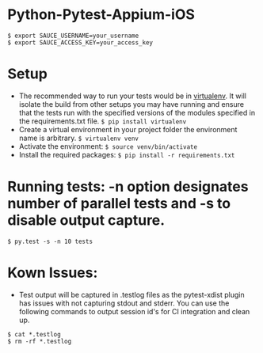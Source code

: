 # Python-Pytest-Appium-iOS

```
$ export SAUCE_USERNAME=your_username
$ export SAUCE_ACCESS_KEY=your_access_key
```

# Setup
* The recommended way to run your tests would be in [virtualenv](https://virtualenv.readthedocs.org/en/latest/). It will isolate the build from other setups you may have running and ensure that the tests run with the specified versions of the modules specified in the requirements.txt file.
```$ pip install virtualenv```
* Create a virtual environment in your project folder the environment name is arbitrary.
```$ virtualenv venv```
* Activate the environment:
```$ source venv/bin/activate```
* Install the required packages:
```$ pip install -r requirements.txt```

# Running tests: -n option designates number of parallel tests and -s to disable output capture.
```$ py.test -s -n 10 tests```

# Kown Issues:
* Test output will be captured in .testlog files as the pytest-xdist plugin has issues with not capturing stdout and stderr. You can use the following commands to output session id's for CI integration and clean up.
```
$ cat *.testlog
$ rm -rf *.testlog
```
